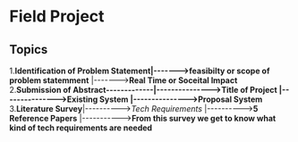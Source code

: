 # Field Project
## Topics
1.**Identification of Problem Statement|------->feasibilty or scope of problem statemment**
                                       |------->**Real Time or Soceital Impact**
2.**Submission of Abstract-------------|--------------->Title of Project
                                       |--------------->Existing System
                                       |--------------->Proposal System**
3.**Literature Survey**|---------->*Tech Requirements*
                   |---------->**5 Reference Papers**
                   |----------->**From this survey we get to know what kind of tech requirements are needed**
                      
                                   
